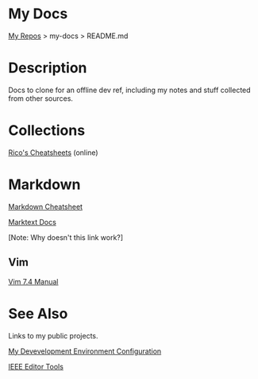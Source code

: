 # My Docs

[My Repos](https://github.com/annebrown/?tab=repositories) > my-docs > README.md

# Description

Docs to clone for an offline dev ref, including my notes and stuff collected from other sources.

# Collections

[Rico's Cheatsheets](https://devhints.io/) (online)

# Markdown

[Markdown Cheatsheet](./markdown/Index.md)

[Marktext Docs](/../../marktext/README.md)

[Note: Why doesn't this link work?]

## Vim

 [Vim 7.4 Manual](./vim/VimManual.pdf)

# See Also

Links to my public projects.

[My Devevelopment Environment Configuration](https://github.com/annebrown/my-conf.git)

[IEEE Editor Tools](https://github.com/annebrown/org-IEEE-EditorTools)
